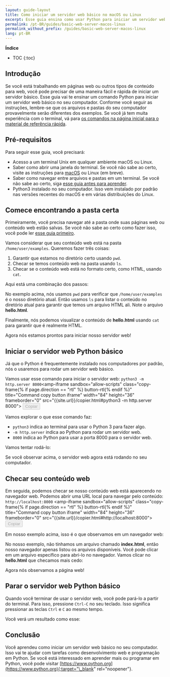 ```yaml
---
layout: guide-layout
title: Como iniciar um servidor web básico no macOS ou Linux
excerpt: Esse guia ensina como usar Python para iniciar um servidor web básico a partir de qualquer pastas no seu computador macOS ou Linux.
permalink: /pt-BR/guides/basic-web-server-macos-linux
permalink_without_prefix: /guides/basic-web-server-macos-linux
lang: pt-BR
---
```


**Índice**

* TOC
{:toc}

## Introdução

Se você está trabalhando em páginas web ou outros tipos de conteúdo para web, você pode precisar de uma maneira fácil e rápida de iniciar um servidor básico. Esse guia vai te ensinar um comando Python para iniciar um servidor web básico no seu computador. Conforme você seguir as instruções, lembre-se que os arquivos e pastas do seu computador provavelmente serão diferentes dos exemplos. Se você já tem muita experiência com o terminal, vá para [os comandos na página inicial para o material de referência rápida](/pt-BR/).

## Pré-requisitos

Para seguir esse guia, você precisará:

* Acesso a um terminal Unix em qualquer ambiente macOS ou Linux.
* Saber como abrir uma janela do terminal. Se você não sabe ao certo, visite as instruções para [macOS](open-terminal-macos) ou Linux (em breve).
* Saber como navegar entre arquivos e pastas em um terminal. Se você não sabe ao certo, siga [esse guia antes para aprender](navigate-terminal).
* Python3 instalado no seu computador. Isso vem instalado por padrão nas versões recentes do macOS e em várias distribuições do Linux.

## Comece encontrando a pasta certa

Primeiramente, você precisa navegar até a pasta onde suas páginas web ou conteúdo web estão salvas. Se você não sabe ao certo como fazer isso, você pode ler [esse guia primeiro](navigate-terminal).

Vamos considerar que seu conteúdo web está na pasta `/home/user/examples`. Queremos fazer três coisas:

1. Garantir que estamos no diretório certo usando `pwd`.
2. Checar se temos conteúdo web na pasta usando `ls`.
3. Checar se o conteúdo web está no formato certo, como HTML, usando `cat`.

Aqui está uma combinação dos passos:

<div class="center guideimages">
  <amp-anim src="/assets/guides/basic-web-server-macos-linux/checking-web-content-en.gif" width="665" height="387" alt="Navegando e checando conteúdo web" layout="responsive"></amp-anim>
</div>

No exemplo acima, nós usamos `pwd` para verificar que `/home/user/examples` é o nosso diretório atual. Então usamos `ls` para listar o conteúdo no diretório atual para garantir que temos um arquivo HTML ali. Note o arquivo **hello.html**.

Finalmente, nós podemos visualizar o conteúdo de **hello.html** usando `cat` para garantir que é realmente HTML.

Agora nós estamos prontos para iniciar nosso servidor web!

## Iniciar o servidor web Python básico

Já que o Python é frequentemente instalado nos computadores por padrão, nós o usaremos para rodar um servidor web básico.

Vamos usar esse comando para iniciar o servidor web: `python3 -m http.server 8000`<amp-iframe sandbox="allow-scripts"
class="copy-frame{% if page.direction == "rtl" %} button-rtl{% endif %}"
title="Command copy button iframe"
width="84"
height="36"
frameborder="0"
src="{{site.url}}/copier.html#python3 -m http.server 8000">
<button class="pure-button button-large button-primary"
    placeholder
    disabled>Copiar</button>
</amp-iframe>

Vamos explorar o que esse comando faz:

- `python3` indica ao terminal para usar o Python 3 para fazer algo.
- `-m http.server` indica ao Python para rodar um servidor web.
- `8000` indica ao Python para usar a porta 8000 para o servidor web.

Vamos tentar rodá-lo:

<div class="center guideimages">
  <amp-anim src="/assets/guides/basic-web-server-macos-linux/start-python-http-server-en.gif" width="665" height="387" alt="Iniciar o servidor web Python" layout="responsive"></amp-anim>
</div>

Se você observar acima, o servidor web agora está rodando no seu computador.

## Checar seu conteúdo web

Em seguida, podemos checar se nosso conteúdo web está aparecendo no navegador web. Podemos abrir uma URL local para navegar pelo conteúdo: `http://localhost:8000` <amp-iframe sandbox="allow-scripts"
class="copy-frame{% if page.direction == "rtl" %} button-rtl{% endif %}"
title="Command copy button iframe"
width="84"
height="36"
frameborder="0"
src="{{site.url}}/copier.html#http://localhost:8000">
<button class="pure-button button-large button-primary"
    placeholder
    disabled>Copiar</button>
</amp-iframe>

Em nosso exemplo acima, isso é o que observamos em um navegador web:

<div class="center guideimages">
  <amp-img src="/assets/guides/basic-web-server-macos-linux/directory-listing-en.png" width="665" height="387" alt="Listagem de diretórios no navegador web" layout="responsive"></amp-img>
</div>

No nosso exemplo, não tínhamos um arquivo chamado **index.html**, então nosso navegador apenas listou os arquivos disponíveis. Você pode clicar em um arquivo específico para abri-lo no navegador. Vamos clicar no **hello.html** que checamos mais cedo:

<div class="center guideimages">
  <amp-img src="/assets/guides/basic-web-server-macos-linux/hello-world-page-en.png" width="665" height="387" alt="Página de Hello world" layout="responsive"></amp-img>
</div>

Agora nós observamos a página web!

## Parar o servidor web Python básico

Quando você terminar de usar o servidor web, você pode pará-lo a partir do terminal. Para isso, pressione `Ctrl-C` no seu teclado. Isso significa pressionar as teclas `Ctrl` e `C` ao mesmo tempo.

Você verá um resultado como esse:

<div class="center guideimages">
  <amp-anim src="/assets/guides/basic-web-server-macos-linux/stop-python-http-server-en.gif" width="665" height="387" alt="Parar servidor web Python" layout="responsive"></amp-anim>
</div>

## Conclusão

Você aprendeu como iniciar um servidor web básico no seu computador. Isso vai te ajudar com tarefas como desenvolvimento web e programação em Python. Se você está interessado em aprender mais ou programar em Python, você pode visitar [https://www.python.org](https://www.python.org){:target="\_blank" rel="noopener"}.
